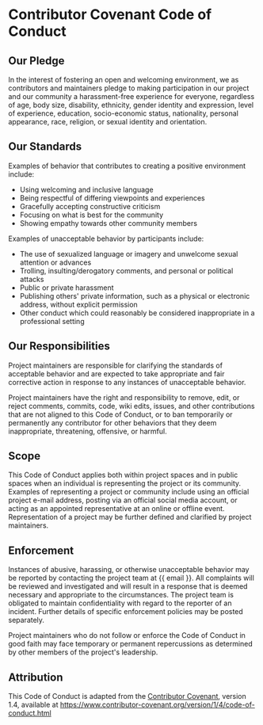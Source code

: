 # Contributor Covenant Code of Conduct

## Our Pledge

In the interest of fostering an open and welcoming environment, we as
contributors and maintainers pledge to making participation in our
project and our community a harassment-free experience for everyone,
regardless of age, body size, disability, ethnicity, gender identity and
expression, level of experience, education, socio-economic status,
nationality, personal appearance, race, religion, or sexual identity and
orientation.

## Our Standards

Examples of behavior that contributes to creating a positive environment
include:

-   Using welcoming and inclusive language
-   Being respectful of differing viewpoints and experiences
-   Gracefully accepting constructive criticism
-   Focusing on what is best for the community
-   Showing empathy towards other community members

Examples of unacceptable behavior by participants include:

-   The use of sexualized language or imagery and unwelcome sexual
    attention or advances
-   Trolling, insulting/derogatory comments, and personal or political
    attacks
-   Public or private harassment
-   Publishing others' private information, such as a physical or
    electronic address, without explicit permission
-   Other conduct which could reasonably be considered inappropriate in
    a professional setting

## Our Responsibilities

Project maintainers are responsible for clarifying the standards of
acceptable behavior and are expected to take appropriate and fair
corrective action in response to any instances of unacceptable behavior.

Project maintainers have the right and responsibility to remove, edit,
or reject comments, commits, code, wiki edits, issues, and other
contributions that are not aligned to this Code of Conduct, or to ban
temporarily or permanently any contributor for other behaviors that they
deem inappropriate, threatening, offensive, or harmful.

## Scope

This Code of Conduct applies both within project spaces and in public
spaces when an individual is representing the project or its community.
Examples of representing a project or community include using an
official project e-mail address, posting via an official social media
account, or acting as an appointed representative at an online or
offline event. Representation of a project may be further defined and
clarified by project maintainers.

## Enforcement

Instances of abusive, harassing, or otherwise unacceptable behavior may
be reported by contacting the project team at {{ email }}. All
complaints will be reviewed and investigated and will result in a
response that is deemed necessary and appropriate to the circumstances.
The project team is obligated to maintain confidentiality with regard to
the reporter of an incident. Further details of specific enforcement
policies may be posted separately.

Project maintainers who do not follow or enforce the Code of Conduct in
good faith may face temporary or permanent repercussions as determined
by other members of the project's leadership.

## Attribution

This Code of Conduct is adapted from the [Contributor
Covenant](https://www.contributor-covenant.org), version 1.4, available
at
<https://www.contributor-covenant.org/version/1/4/code-of-conduct.html>
